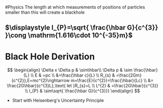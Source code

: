#Physics 
The length at which measurements of positions of particles smaller than this will create a blackhole
## $\displaystyle l_{P}=\sqrt{ \frac{\hbar G}{c^{3}} }\cong \mathrm{1.616\cdot 10^{-35}m}$
# Black Hole Derivation
$$
\begin{align}
\Delta x \Delta p & \sim\hbar\\
\Delta p  & \sim \frac{\hbar}{L} \\
E & =pc \\
&=\frac{\hbar c}{L} \\
R_{s} & =\frac{2Gm}{c^{2}},E=mc^{2}\rightarrow m=\frac{E}{c^{2}}=\frac{\hbar}{Lc} \\
&= \frac{2G\hbar}{c^{3}L},\text{ let }R_{s}=L \\
L^{2} & =\frac{2G\hbar}{c^{3}} \\
l_{P} & \sim\sqrt{  \frac{\hbar G}{c^{3}}}
\end{align}
$$
* Start with Heisenberg's Uncertainty Principle